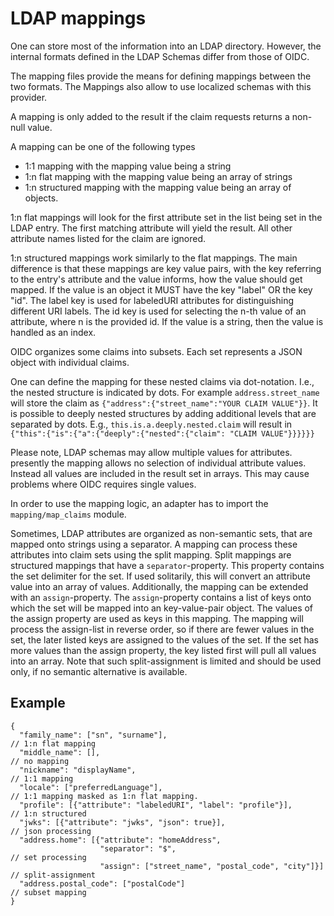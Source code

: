 # LDAP mappings

One can store most of the information into an LDAP directory. However, the
internal formats defined in the LDAP Schemas differ from those of OIDC.

The mapping files provide the means for defining mappings between the two
formats. The Mappings also allow to use localized schemas with this provider.

A mapping is only added to the result if the claim requests returns a
non-null value.

A mapping can be one of the following types
-   1:1 mapping with the mapping value being a string
-   1:n flat mapping with the mapping value being an array of strings
-   1:n structured mapping with the mapping value being an array of
    objects.

1:n flat mappings will look for the first attribute set in the list
being set in the LDAP entry. The first matching attribute will yield the result.
All other attribute names listed for the claim are ignored.

1:n structured mappings work similarly to the flat mappings. The main
difference is that these mappings are key value pairs, with the key
referring to the entry's attribute and the value informs, how the value
should get mapped. If the value is an object it MUST have the key
"label" OR the key "id". The label key is used for labeledURI attributes
for distinguishing different URI labels. The id key is used for
selecting the n-th value of an attribute, where n is the provided id.
If the value is a string, then the value is handled as an index.

OIDC organizes some claims into subsets. Each set represents a JSON object with
individual claims.

One can define the mapping for these nested claims via dot-notation. I.e., the
nested structure is indicated by dots. For example ```address.street_name```
will store the claim as ```{"address":{"street_name":"YOUR CLAIM VALUE"}}```. It
is possible to deeply nested structures by adding additional levels that are
separated by dots. E.g., ```this.is.a.deeply.nested.claim``` will result in
```{"this":{"is":{"a":{"deeply":{"nested":{"claim": "CLAIM VALUE"}}}}}}```

Please note, LDAP schemas may allow multiple values for attributes. presently
the mapping allows no selection of individual attribute values. Instead all
values are included in the result set in arrays. This may cause problems where
OIDC requires single values.

In order to use the mapping logic, an adapter has to import the
```mapping/map_claims``` module.

Sometimes, LDAP attributes are organized as non-semantic sets, that are mapped
onto strings using a separator. A mapping can process these attributes into
claim sets using the split mapping. Split mappings are structured mappings that
have a ```separator```-property. This property contains the set delimiter for
the set. If used solitarily, this will convert an attribute value into an array
of values. Additionally, the mapping can be extended with an
```assign```-property. The ```assign```-property contains a list of keys onto
which the set will be mapped into an key-value-pair object. The values of the
assign property are used as keys in this mapping. The mapping will process the
assign-list in reverse order, so if there are fewer values in the set, the
later listed keys are assigned to the values of the set. If the set has more
values than the assign property, the key listed first will pull all values into
an array. Note that such split-assignment is limited and should be used only,
if no semantic alternative is available.

## Example

```
{
  "family_name": ["sn", "surname"],                                    // 1:n flat mapping
  "middle_name": [],                                                   // no mapping
  "nickname": "displayName",                                           // 1:1 mapping
  "locale": ["preferredLanguage"],                                     // 1:1 mapping masked as 1:n flat mapping.
  "profile": [{"attribute": "labeledURI", "label": "profile"}],        // 1:n structured
  "jwks": [{"attribute": "jwks", "json": true}],                       // json processing
  "address.home": [{"attribute": "homeAddress",
                    "separator": "$",                                  // set processing
                    "assign": ["street_name", "postal_code", "city"]}] // split-assignment
  "address.postal_code": ["postalCode"]                                // subset mapping
}
```
